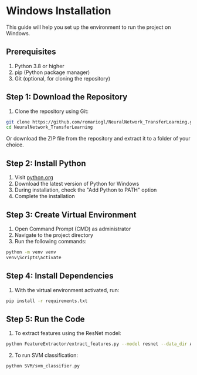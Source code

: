 # Windows Installation

This guide will help you set up the environment to run the project on Windows.

## Prerequisites

1. Python 3.8 or higher
2. pip (Python package manager)
3. Git (optional, for cloning the repository)

## Step 1: Download the Repository

1. Clone the repository using Git:
```bash
git clone https://github.com/romariogl/NeuralNetwork_TransferLearning.git
cd NeuralNetwork_TransferLearning
```

Or download the ZIP file from the repository and extract it to a folder of your choice.

## Step 2: Install Python

1. Visit [python.org](https://www.python.org/downloads/)
2. Download the latest version of Python for Windows
3. During installation, check the "Add Python to PATH" option
4. Complete the installation

## Step 3: Create Virtual Environment

1. Open Command Prompt (CMD) as administrator
2. Navigate to the project directory
3. Run the following commands:

```bash
python -m venv venv
venv\Scripts\activate
```

## Step 4: Install Dependencies

1. With the virtual environment activated, run:

```bash
pip install -r requirements.txt
```

## Step 5: Run the Code

1. To extract features using the ResNet model:
```bash
python FeatureExtractor/extract_features.py --model resnet --data_dir AntivirusDataset
```

2. To run SVM classification:
```bash
python SVM/svm_classifier.py
```
